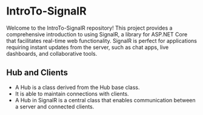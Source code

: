 # IntroTo-SignalR
Welcome to the IntroTo-SignalR repository! This project provides a comprehensive introduction to using SignalR, a library for ASP.NET Core that facilitates real-time web functionality. SignalR is perfect for applications requiring instant updates from the server, such as chat apps, live dashboards, and collaborative tools.

## Hub and Clients

- A Hub is a class derived from the Hub base class.
- It is able to maintain connections with clients.
- A Hub in SignalR is a central class that enables communication between a server and connected clients.